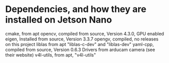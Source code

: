 # Dependencies, and how they are installed on Jetson Nano

cmake, from apt
opencv, compiled from source, Version 4.3.0, GPU enabled
eigen, Installed from source, Version 3.3.7
opengv, compiled, no releases on this project
liblas from apt "liblas-c-dev" and "liblas-dev"
yaml-cpp, compiled from source, Version 0.6.3
Drivers from arducam camera (see their website)
v4l-utils, from apt, "v4l-utils"

